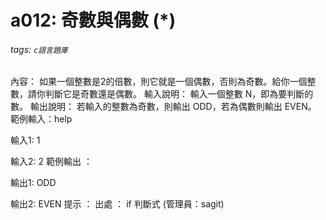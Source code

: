 # a012: 奇數與偶數 (*)
###### tags: `c語言題庫`
內容：
如果一個整數是2的倍數，則它就是一個偶數，否則為奇數。給你一個整數，請你判斷它是奇數還是偶數。
輸入說明：
輸入一個整數 N，即為要判斷的數。
輸出說明：
若輸入的整數為奇數，則輸出 ODD，若為偶數則輸出 EVEN。
範例輸入：help

輸入1:
1

輸入2:
2
範例輸出 ：

輸出1:
ODD

輸出2:
EVEN
提示 ：
出處 ：
if 判斷式 (管理員：sagit)